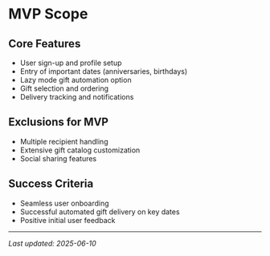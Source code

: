 # MVP Scope

## Core Features
- User sign-up and profile setup
- Entry of important dates (anniversaries, birthdays)
- Lazy mode gift automation option
- Gift selection and ordering
- Delivery tracking and notifications

## Exclusions for MVP
- Multiple recipient handling
- Extensive gift catalog customization
- Social sharing features

## Success Criteria
- Seamless user onboarding
- Successful automated gift delivery on key dates
- Positive initial user feedback

---
*Last updated: 2025-06-10*